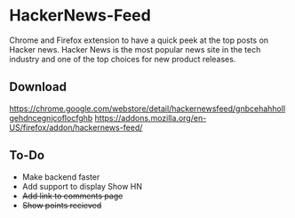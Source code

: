 HackerNews-Feed
===============
Chrome and Firefox extension to have a quick peek at the top posts on Hacker news. Hacker News is the most popular news site in the tech industry and one of the top choices for new product releases.
## Download
https://chrome.google.com/webstore/detail/hackernewsfeed/gnbcehahhollgehdncegnjcoflocfghb
https://addons.mozilla.org/en-US/firefox/addon/hackernews-feed/
## To-Do
- Make  backend faster
- Add support to display Show HN
- ~~Add link to comments page~~
- ~~Show points recieved~~
